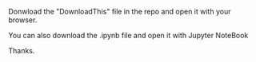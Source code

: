 Donwload the "DownloadThis" file in the repo and open it with your browser.

You can also download the .ipynb file and open it with Jupyter NoteBook

Thanks.
